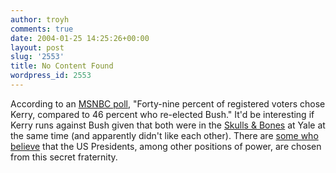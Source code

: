 ```yaml
---
author: troyh
comments: true
date: 2004-01-25 14:25:26+00:00
layout: post
slug: '2553'
title: No Content Found
wordpress_id: 2553
---
```


According to an [MSNBC poll](), "Forty-nine percent of registered voters chose Kerry, compared to 46 percent who re-elected Bush." It'd be interesting if Kerry runs against Bush given that both were in the [Skulls & Bones](http://www.antonysutton.com/) at Yale at the same time (and apparently didn't like each other). There are [some who believe](http://www.freedomdomain.com/skullbones.html) that the US Presidents, among other positions of power, are chosen from this secret fraternity.
